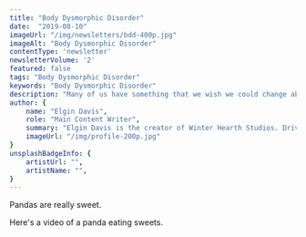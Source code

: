 ```yaml
---
title: "Body Dysmorphic Disorder"
date:  "2019-08-10"
imageUrl: "/img/newsletters/bdd-400p.jpg"
imageAlt: "Body Dysmorphic Disorder"
contentType: 'newsletter'
newsletterVolume: '2'
featured: false
tags: "Body Dysmorphic Disorder"
keywords: "Body Dysmorphic Disorder"
description: "Many of us have something that we wish we could change about our appearances and other similar insecurities, but those qualms don't always necessarily disrupt our daily lives. This is the case of BDD:"
author: {
    name: "Elgin Davis",
    role: "Main Content Writer",
    summary: "Elgin Davis is the creator of Winter Hearth Studios. Driven by a passionate spirit and boundless curiosity, Davis' work seeks to explore the depths of humanity and what it might look like to live a hyper-meaningful existence here on earth.",
    imageUrl: "/img/profile-200p.jpg" 
}
unsplashBadgeInfo: {
    artistUrl: "",
    artistName: "",
}
---
```


Pandas are really sweet.

Here's a video of a panda eating sweets.

